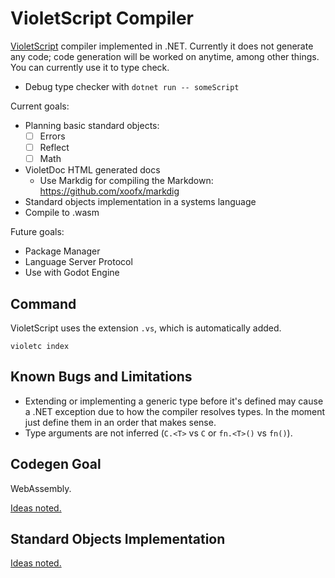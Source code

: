 # VioletScript Compiler

[VioletScript](https://violetscript.github.io) compiler implemented in .NET. Currently it does not generate any code; code generation will be worked on anytime, among other things. You can currently use it to type check.

- Debug type checker with `dotnet run -- someScript`

Current goals:

- Planning basic standard objects:
  - [ ] Errors
  - [ ] Reflect
  - [ ] Math
- VioletDoc HTML generated docs
  - Use Markdig for compiling the Markdown: https://github.com/xoofx/markdig
- Standard objects implementation in a systems language
- Compile to .wasm

Future goals:

- Package Manager
- Language Server Protocol
- Use with Godot Engine

## Command

VioletScript uses the extension `.vs`, which is automatically added.

```
violetc index
```

## Known Bugs and Limitations

- Extending or implementing a generic type before it's defined may cause a .NET exception due to how the compiler resolves types. In the moment just define them in an order that makes sense.
- Type arguments are not inferred (`C.<T>` vs `C` or `fn.<T>()` vs `fn()`).

## Codegen Goal

WebAssembly.

[Ideas noted.](./wasm-target.md)

## Standard Objects Implementation

[Ideas noted.](./standard-implementation)